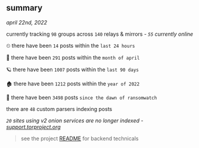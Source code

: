 
## summary
_april 22nd, 2022_

currently tracking `98` groups across `140` relays & mirrors - _`55` currently online_

⏲ there have been `14` posts within the `last 24 hours`

🦈 there have been `291` posts within the `month of april`

🪐 there have been `1007` posts within the `last 90 days`

🏚 there have been `1212` posts within the `year of 2022`

🦕 there have been `3498` posts `since the dawn of ransomwatch`

there are `48` custom parsers indexing posts

_`20` sites using v2 onion services are no longer indexed - [support.torproject.org](https://support.torproject.org/onionservices/v2-deprecation/)_

> see the project [README](https://github.com/thetanz/ransomwatch#ransomwatch--) for backend technicals
